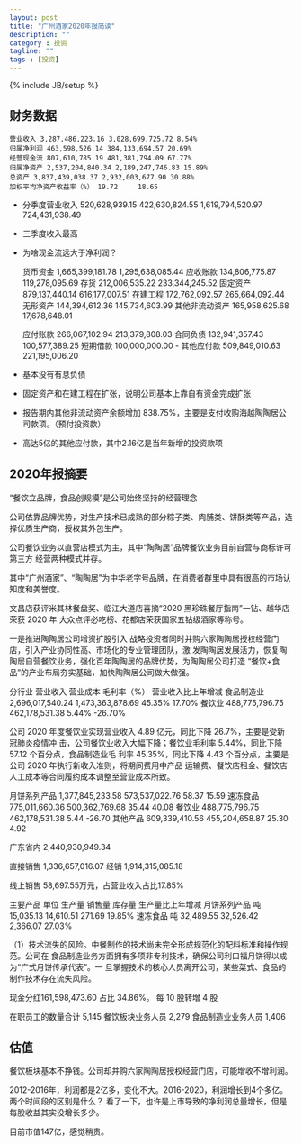 ```yaml
---
layout: post
title: "广州酒家2020年报简读"
description: ""
category : 投资
tagline: ""
tags : [投资]
---
```

{% include JB/setup %}

## 财务数据
    营业收入 3,287,486,223.16 3,028,699,725.72 8.54%
    归属净利润 463,598,526.14 384,133,694.57 20.69%
    经营现金流 807,610,785.19 481,381,794.09 67.77%
    归属净资产 2,537,204,840.34 2,189,247,746.83 15.89%
    总资产 3,837,439,038.37 2,932,003,677.90 30.88%
    加权平均净资产收益率（%） 19.72     18.65 

* 分季度营业收入 520,628,939.15 422,630,824.55 1,619,794,520.97 724,431,938.49
* 三季度收入最高
* 为啥现金流远大于净利润？


    货币资金   1,665,399,181.78 1,295,638,085.44
    应收账款   134,806,775.87 119,278,095.69
    存货   212,006,535.22 233,344,245.52
    固定资产   879,137,440.14 616,177,007.51
    在建工程   172,762,092.57 265,664,092.44
    无形资产   144,394,612.36 145,734,603.99
    其他非流动资产   165,958,625.68 17,678,648.01

    应付账款  266,067,102.94 213,379,808.03
    合同负债  132,941,357.43  100,577,389.25
    短期借款  100,000,000.00  -
    其他应付款  509,849,010.63 221,195,006.20

* 基本没有有息负债
* 固定资产和在建工程在扩张，说明公司基本上靠自有资金完成扩张
* 报告期内其他非流动资产余额增加 838.75%，主要是支付收购海越陶陶居公司款项。（预付投资款）
* 高达5亿的其他应付款，其中2.16亿是当年新增的投资款项 


## 2020年报摘要
“餐饮立品牌，食品创规模”是公司始终坚持的经营理念

公司依靠品牌优势，对生产技术已成熟的部分粽子类、肉脯类、饼酥类等产品，选择优质生产商，授权其外包生产。

公司餐饮业务以直营店模式为主，其中“陶陶居”品牌餐饮业务目前自营与商标许可第三方
经营两种模式并存。

其中“广州酒家”、“陶陶居”为中华老字号品牌，在消费者群里中具有很高的市场认知度和美誉度。

文昌店获评米其林餐盘奖、临江大道店喜摘“2020 黑珍珠餐厅指南”一钻、越华店荣获 2020 年
大众点评必吃榜、花都店荣获国家五钻级酒家等称号。

一是推进陶陶居公司增资扩股引入
战略投资者同时并购六家陶陶居授权经营门店，引入产业协同性高、市场化的专业管理团队，激
发陶陶居发展活力，恢复陶陶居自营餐饮业务，强化百年陶陶居的品牌优势，为陶陶居公司打造
“餐饮+食品”的产业布局夯实基础，加快陶陶居公司做大做强。


分行业      营业收入           营业成本         毛利率（%） 营业收入比上年增减
食品制造业 2,696,017,540.24   1,473,363,878.69  45.35%  17.70%
餐饮业     488,775,796.75     462,178,531.38    5.44%   -26.70%

公司 2020 年度餐饮业实现营业收入 4.89 亿元，同比下降 26.7%，主要是受新冠肺炎疫情冲
击，公司餐饮业收入大幅下降；餐饮业毛利率 5.44%，同比下降 57.12 个百分点，食品制造业毛
利率 45.35%，同比下降 4.43 个百分点，主要是公司 2020 年执行新收入准则，将期间费用中产品
运输费、餐饮店租金、餐饮店人工成本等合同履约成本调整至营业成本所致。


月饼系列产品 1,377,845,233.58 573,537,022.76 58.37 15.59
速冻食品 775,011,660.36 500,362,769.68 35.44 40.08
餐饮业 488,775,796.75 462,178,531.38 5.44 -26.70
其他产品 609,339,410.56 455,204,658.87 25.30 4.92

广东省内 2,440,930,949.34

直接销售 1,336,657,016.07 
经销 1,914,315,085.18

线上销售 58,697.55万元，占营业收入占比17.85%

主要产品 单位 生产量 销售量 库存量  生产量比上年增减
月饼系列产品 吨 15,035.13   14,610.51   271.69      19.85%
速冻食品 吨     32,489.55   32,526.42   2,366.07    27.03%

（1）技术流失的风险。中餐制作的技术尚未完全形成规范化的配料标准和操作规范。公司在
食品制造业务方面拥有多项非专利技术，确保公司利口福月饼得以成为“广式月饼传承代表”。一
旦掌握技术的核心人员离开公司，某些菜式、食品的制作技术存在流失风险。

现金分红161,598,473.60 占比 34.86%。 每 10 股转增 4 股


在职员工的数量合计 5,145
餐饮板块业务人员 2,279
食品制造业业务人员 1,406


## 估值
餐饮板块基本不挣钱。公司却并购六家陶陶居授权经营门店，可能增收不增利润。

2012-2016年，利润都是2亿多，变化不大。2016-2020，利润增长到4个多亿。两个时间段的区别是什么？
看了一下，也许是上市导致的净利润总量增长，但是每股收益其实没增长多少。

目前市值147亿，感觉稍贵。

